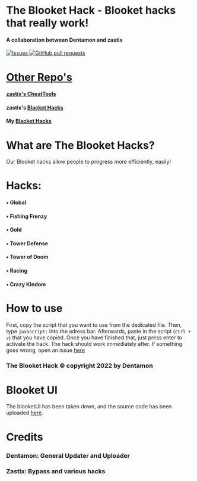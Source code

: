 
# The Blooket Hack - Blooket hacks that really work!
#### A collaboration between Dentamon and zastix

<a href="https://github.com/Dentamon/github-readme-stats/issues">
      <img alt="Issues" src="https://img.shields.io/github/issues/Dentamon/github-readme-stats?color=0088ff" />
<a href="https://github.com/Dentamon/github-readme-stats/pulls">
      <img alt="GitHub pull requests" src="https://img.shields.io/github/issues-pr/Dentamon/github-readme-stats?color=0088ff" />

# Other Repo's
#### zastix's [CheatTools](https://github.com/ZasticBradyn/BlooketCheatTools)
#### zastix's [Blacket Hacks](https://github.com/ZasticBradyn/blacket-hacks)
#### My [Blacket Hacks](https://github.com/Dentamon/Blacket-Hacks)
# What are The Blooket Hacks?
Our Blooket hacks allow people to progress more efficiently, easily!
# Hacks:
#### • Global
#### • Fishing Frenzy
#### • Gold
#### • Tower Defense
#### • Tower of Doom
#### • Racing
#### • Crazy Kindom
# How to use
First, copy the script that you want to use from the dedicated file.
Then, type `javascript:` into the adress bar. 
Afterwards, paste in the script (`ctrl + v`) that you have copied.
Once you have finished that, just press enter to activate the hack.
The hack should work immediately after.
If something goes wrong, open an issue [here](https://github.com/Dentamon/The-Blooket-Hack-v2/issues/new)
### The Blooket Hack © copyright 2022 by Dentamon

# Blooket UI
The blooketUI has been taken down, and the source code has been uploaded [here](https://github.com/Dentamon/The-Blooket-Hack/blob/main/blooketUI/src.js).

# Credits
### Dentamon:  General Updater and Uploader
### Zastix:  Bypass and various hacks
